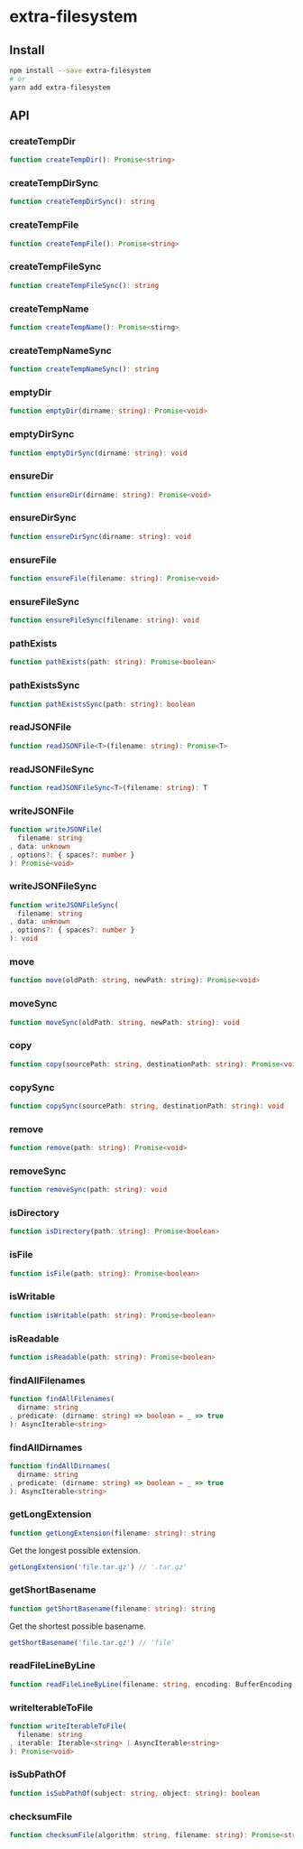 # extra-filesystem

## Install

```sh
npm install --save extra-filesystem
# or
yarn add extra-filesystem
```

## API

### createTempDir

```ts
function createTempDir(): Promise<string>
```

### createTempDirSync

```ts
function createTempDirSync(): string
```

### createTempFile

```ts
function createTempFile(): Promise<string>
```

### createTempFileSync

```ts
function createTempFileSync(): string
```

### createTempName

```ts
function createTempName(): Promise<stirng>
```

### createTempNameSync

```ts
function createTempNameSync(): string
```

### emptyDir

```ts
function emptyDir(dirname: string): Promise<void>
```

### emptyDirSync

```ts
function emptyDirSync(dirname: string): void
```

### ensureDir

```ts
function ensureDir(dirname: string): Promise<void>
```

### ensureDirSync

```ts
function ensureDirSync(dirname: string): void
```

### ensureFile

```ts
function ensureFile(filename: string): Promise<void>
```

### ensureFileSync

```ts
function ensureFileSync(filename: string): void
```

### pathExists

```ts
function pathExists(path: string): Promise<boolean>
```

### pathExistsSync

```ts
function pathExistsSync(path: string): boolean
```

### readJSONFile

```ts
function readJSONFile<T>(filename: string): Promise<T>
```

### readJSONFileSync

```ts
function readJSONFileSync<T>(filename: string): T
```

### writeJSONFile

```ts
function writeJSONFile(
  filename: string
, data: unknown
, options?: { spaces?: number }
): Promise<void>
```

### writeJSONFileSync

```ts
function writeJSONFileSync(
  filename: string
, data: unknown
, options?: { spaces?: number }
): void
```

### move

```ts
function move(oldPath: string, newPath: string): Promise<void>
```

### moveSync

```ts
function moveSync(oldPath: string, newPath: string): void
```

### copy

```ts
function copy(sourcePath: string, destinationPath: string): Promise<void>
```

### copySync

```ts
function copySync(sourcePath: string, destinationPath: string): void
```

### remove

```ts
function remove(path: string): Promise<void>
```

### removeSync

```ts
function removeSync(path: string): void
```

### isDirectory

```ts
function isDirectory(path: string): Promise<boolean>
```

### isFile

```ts
function isFile(path: string): Promise<boolean>
```

### isWritable

```ts
function isWritable(path: string): Promise<boolean>
```

### isReadable

```ts
function isReadable(path: string): Promise<boolean>
```

### findAllFilenames

```ts
function findAllFilenames(
  dirname: string
, predicate: (dirname: string) => boolean = _ => true
): AsyncIterable<string>
```

### findAllDirnames

```ts
function findAllDirnames(
  dirname: string
, predicate: (dirname: string) => boolean = _ => true
): AsyncIterable<string>
```

### getLongExtension

```ts
function getLongExtension(filename: string): string
```

Get the longest possible extension.

```ts
getLongExtension('file.tar.gz') // '.tar.gz'
```

### getShortBasename

```ts
function getShortBasename(filename: string): string
```

Get the shortest possible basename.

```ts
getShortBasename('file.tar.gz') // 'file'
```

### readFileLineByLine

```ts
function readFileLineByLine(filename: string, encoding: BufferEncoding = 'utf-8'): AsyncIterable<string>
```

### writeIterableToFile

```ts
function writeIterableToFile(
  filename: string
, iterable: Iterable<string> | AsyncIterable<string>
): Promise<void>
```

### isSubPathOf

```ts
function isSubPathOf(subject: string, object: string): boolean
```

### checksumFile

```ts
function checksumFile(algorithm: string, filename: string): Promise<string>
```
